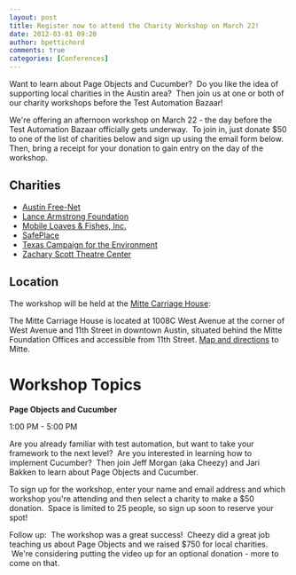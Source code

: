 ```yaml
---
layout: post
title: Register now to attend the Charity Workshop on March 22!
date: 2012-03-01 09:20
author: bpettichord
comments: true
categories: [Conferences]
---
```

Want to learn about Page Objects and Cucumber?  Do you like the idea of supporting local charities in the Austin area?  Then join us at one or both of our charity workshops before the Test Automation Bazaar!

We're offering an afternoon workshop on March 22 - the day before the Test Automation Bazaar officially gets underway.  To join in, just donate $50 to one of the list of charities below and sign up using the email form below.  Then, bring a receipt for your donation to gain entry on the day of the workshop.
<h2><strong>Charities</strong></h2>
<ul>
	<li><a href="http://www.austinfree.net/" target="_blank">Austin Free-Net</a></li>
	<li><a href="http://www.livestrong.org/" target="_blank">Lance Armstrong Foundation</a></li>
	<li><a href="http://www.mlfnow.org/" target="_blank">Mobile Loaves &amp; Fishes, Inc.</a></li>
	<li><a href="http://www.safeplace.org/" target="_blank">SafePlace</a></li>
	<li><a href="http://www.texasenvironment.org/" target="_blank">Texas Campaign for the Environment</a></li>
	<li><a href="http://www.zachtheatre.org/" target="_blank">Zachary Scott Theatre Center</a></li>
</ul>
<h2><strong>Location</strong></h2>
The workshop will be held at the <a href="http://www.greenlights.org/resources/nonprofit-meeting-space/mitte-carriage-house" target="_blank">Mitte Carriage House</a>:

The Mitte Carriage House is located at 1008C West Avenue at the corner of West Avenue and 11th Street in downtown Austin, situated behind the Mitte Foundation Offices and accessible from 11th Street. <a href="http://maps.google.com/maps/place?hl=&amp;rlz=1B3GGGL_enUS351US351&amp;um=1&amp;ie=UTF-8&amp;q=mitte+carriage+house&amp;fb=1&amp;gl=us&amp;hq=mitte+carriage+house&amp;hnear=0x8644b599a0cc032f:0x5d9b464bd469d57a,Austin,+TX&amp;cid=13442861952052542802" target="_blank">Map and directions</a> to Mitte.
<h1></h1>
<h1><strong>Workshop Topics</strong></h1>
<strong>Page Objects and Cucumber</strong>

1:00 PM - 5:00 PM

Are you already familiar with test automation, but want to take your framework to the next level?  Are you interested in learning how to implement Cucumber?  Then join Jeff Morgan (aka Cheezy) and Jari Bakken to learn about Page Objects and Cucumber.

To sign up for the workshop, enter your name and email address and which workshop you're attending and then select a charity to make a $50 donation.  Space is limited to 25 people, so sign up soon to reserve your spot!

Follow up:  The workshop was a great success!  Cheezy did a great job teaching us about Page Objects and we raised $750 for local charities.  We're considering putting the video up for an optional donation - more to come on that.
